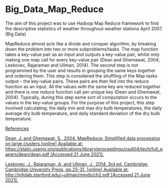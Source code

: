 # Big_Data_Map_Reduce

The aim of this project was to use Hadoop Map Reduce framework to find the descriptive statistics of weather throughout weather stations April 2007. (Big Data)

MapReduce almost acts like a divide and conquer algorithm, by breaking down the problem into two or more subproblems/tasks. The map function takes a key-value pair as an input and outputs a key-value pair, whilst only making one map call for every key-value pair (Dean and Ghemawat, 2004; Leskovec, Rajaraman and Ullman, 2014). The second step is not programmed by the user and results in grouping the same keys together and ordering them. This step is considered the shuffling of the Map tasks output – the key-value pairs. These pairs are then fed into the reduce function as an input. All the values with the same key are reduced together and there is one reduce function call per unique key (Dean and Ghemawat, 2004). Typically, during this step some sort of computation occurs to the values in the key-value groups. For the purpose of this project, this step involved calculating; the daily min and max dry bulb temperatures, the daily average dry bulb temperature, and daily standard deviation of the dry bulb temperature. 


<u>References<u>

Dean, J. and Ghemawat, S., 2004. MapReduce: Simplified data processing on large clusters.[online] Available at: https://static.usenix.org/publications/library/proceedings/osdi04/tech/full_papers/dean/dean.pdf [Accessed 21 June 2021].

Leskovec, J., Rajaraman, A. and Ullman, J., 2014. 3rd ed. Cambridge: Cambridge University Press, pp.25-31. [online] Available at: http://infolab.stanford.edu/~ullman/mmds/ch2.pdf [Accessed 21 June 2021].

